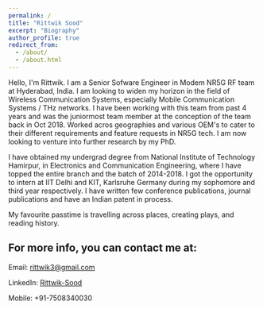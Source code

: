```yaml
---
permalink: /
title: "Rittwik Sood"
excerpt: "Biography"
author_profile: true
redirect_from: 
  - /about/
  - /about.html
---
```


Hello, I'm Rittwik. I am a Senior Sofware Engineer in Modem NR5G RF team at Hyderabad, India. I am looking to widen my horizon in the field of Wireless Communication Systems, especially Mobile Communication Systems / THz networks. I have been working with this team from past 4 years and was the juniormost team member at the conception of the team back in Oct 2018. Worked acros geographies and various OEM's to cater to their different requirements and feature requests in NR5G tech.
I am now looking to venture into further research by my PhD. 

I have obtained my undergrad degree from National Institute of Technology Hamirpur, in Electronics and Communication Engineering, where I have topped the entire branch and the batch of 2014-2018. I got the opportunity to intern at IIT Delhi and KIT, Karlsruhe Germany during my sophomore and third year respectively. I have written few conference publications, journal publications and have an Indian patent in process.

My favourite passtime is travelling across places, creating plays, and reading history.

For more info, you can contact me at:
-
Email: rittwik3@gmail.com

LinkedIn: [Rittwik-Sood](https://www.linkedin.com/in/rittwik-sood/)

Mobile: +91-7508340030

